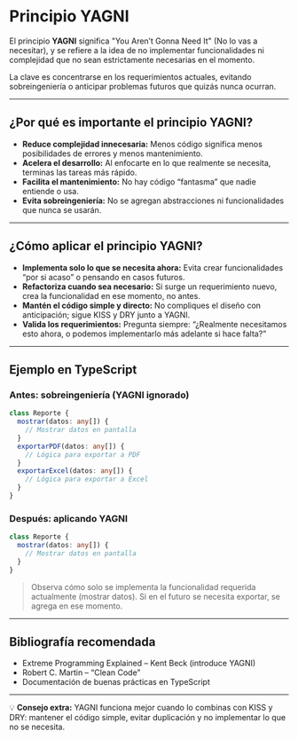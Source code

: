# Principio YAGNI

El principio **YAGNI** significa "You Aren’t Gonna Need It" (No lo vas a necesitar), y se refiere a la idea de no implementar funcionalidades ni complejidad que no sean estrictamente necesarias en el momento.

La clave es concentrarse en los requerimientos actuales, evitando sobreingeniería o anticipar problemas futuros que quizás nunca ocurran.

---

## ¿Por qué es importante el principio YAGNI?

- **Reduce complejidad innecesaria:** Menos código significa menos posibilidades de errores y menos mantenimiento.
- **Acelera el desarrollo:** Al enfocarte en lo que realmente se necesita, terminas las tareas más rápido.
- **Facilita el mantenimiento:** No hay código “fantasma” que nadie entiende o usa.
- **Evita sobreingeniería:** No se agregan abstracciones ni funcionalidades que nunca se usarán.

---

## ¿Cómo aplicar el principio YAGNI?

- **Implementa solo lo que se necesita ahora:** Evita crear funcionalidades “por si acaso” o pensando en casos futuros.
- **Refactoriza cuando sea necesario:** Si surge un requerimiento nuevo, crea la funcionalidad en ese momento, no antes.
- **Mantén el código simple y directo:** No compliques el diseño con anticipación; sigue KISS y DRY junto a YAGNI.
- **Valida los requerimientos:** Pregunta siempre: “¿Realmente necesitamos esto ahora, o podemos implementarlo más adelante si hace falta?”

---

## Ejemplo en TypeScript

### Antes: sobreingeniería (YAGNI ignorado)
```typescript
class Reporte {
  mostrar(datos: any[]) {
    // Mostrar datos en pantalla
  }
  exportarPDF(datos: any[]) {
    // Lógica para exportar a PDF
  }
  exportarExcel(datos: any[]) {
    // Lógica para exportar a Excel
  }
}
```

### Después: aplicando YAGNI
```typescript
class Reporte {
  mostrar(datos: any[]) {
    // Mostrar datos en pantalla
  }
}
```

> Observa cómo solo se implementa la funcionalidad requerida actualmente (mostrar datos). Si en el futuro se necesita exportar, se agrega en ese momento.

---

## Bibliografía recomendada

- Extreme Programming Explained – Kent Beck (introduce YAGNI)
- Robert C. Martin – “Clean Code”
- Documentación de buenas prácticas en TypeScript

---

💡 **Consejo extra:**
YAGNI funciona mejor cuando lo combinas con KISS y DRY: mantener el código simple, evitar duplicación y no implementar lo que no se necesita.

